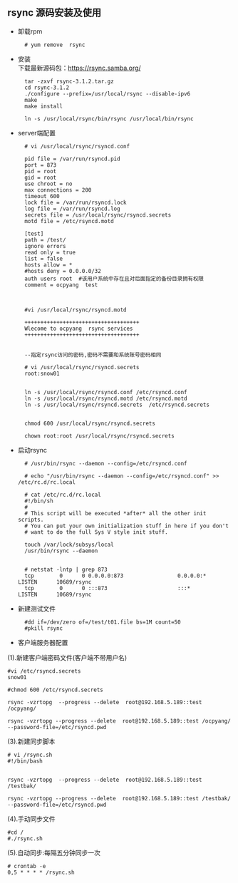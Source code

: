 ## rsync 源码安装及使用
- 卸载rpm  
  
		# yum remove  rsync  
  
  
  
- 安装   
下载最新源码包：https://rsync.samba.org/

		tar -zxvf rsync-3.1.2.tar.gz  
		cd rsync-3.1.2  
	  	./configure --prefix=/usr/local/rsync --disable-ipv6  
  		make  
		make install  
  
		ln -s /usr/local/rsync/bin/rsync /usr/local/bin/rsync  
  
  
- server端配置  
  
		# vi /usr/local/rsync/rsyncd.conf  
  
		pid file = /var/run/rsyncd.pid  
		port = 873  
		pid = root  
		gid = root  
		use chroot = no  
		max connections = 200  
		timeout 600  
		lock file = /var/run/rsyncd.lock  
		log file = /var/run/rsyncd.log  
		secrets file = /usr/local/rsync/rsyncd.secrets   
		motd file = /etc/rsyncd.motd  
		  
		[test]  
		path = /test/  
		ignore errors  
		read only = true  
		list = false  
		hosts allow = *  
		#hosts deny = 0.0.0.0/32  
		auth users root  #该用户系统中存在且对后面指定的备份目录拥有权限  
		comment = ocpyang  test     
   
  
  
		#vi /usr/local/rsync/rsyncd.motd  
		  
		++++++++++++++++++++++++++++++++++++  
		Wlecome to ocpyang  rsync services         
		++++++++++++++++++++++++++++++++++++  
		  
		  
		--指定rsync访问的密码,密码不需要和系统账号密码相同  
		  
		# vi /usr/local/rsync/rsyncd.secrets    
		root:snow01  
  
  
		ln -s /usr/local/rsync/rsyncd.conf /etc/rsyncd.conf  
		ln -s /usr/local/rsync/rsyncd.motd /etc/rsyncd.motd  
		ln -s /usr/local/rsync/rsyncd.secrets  /etc/rsyncd.secrets  
		  
		  
		chmod 600 /usr/local/rsync/rsyncd.secrets  
		  
		chown root:root /usr/local/rsync/rsyncd.secrets  
		  
  
  
- 启动rsync  
  
		# /usr/bin/rsync --daemon --config=/etc/rsyncd.conf  
		  
		# echo "/usr/bin/rsync --daemon --config=/etc/rsyncd.conf" >> /etc/rc.d/rc.local   
		  
		# cat /etc/rc.d/rc.local   
		#!/bin/sh  
		#  
		# This script will be executed *after* all the other init scripts.  
		# You can put your own initialization stuff in here if you don't  
		# want to do the full Sys V style init stuff.  
		  
		touch /var/lock/subsys/local  
		/usr/bin/rsync --daemon  
		  
		  
		# netstat -lntp | grep 873  
		tcp        0      0 0.0.0.0:873                 0.0.0.0:*                   LISTEN      10689/rsync           
		tcp        0      0 :::873                      :::*                        LISTEN      10689/rsync     
		  
- 新建测试文件
  
		#dd if=/dev/zero of=/test/t01.file bs=1M count=50   
		#pkill rsync  
  
  
  
- 客户端服务器配置  
  
  
(1).新建客户端密码文件(客户端不带用户名)  
  
	#vi /etc/rsyncd.secrets  
	snow01  
	  
	#chmod 600 /etc/rsyncd.secrets  
	  
	rsync -vzrtopg  --progress --delete  root@192.168.5.189::test /ocpyang/   
	  
	rsync -vzrtopg --progress --delete  root@192.168.5.189::test /ocpyang/ --password-file=/etc/rsyncd.pwd  
  
  
  
(3).新建同步脚本  
  
	# vi /rsync.sh  
	#!/bin/bash  
	    
	  
	rsync -vzrtopg  --progress --delete  root@192.168.5.189::test /testbak/   
	  
	rsync -vzrtopg --progress --delete  root@192.168.5.189::test /testbak/ --password-file=/etc/rsyncd.pwd  
  
  
(4).手动同步文件  
  
	#cd /  
	#./rsync.sh  
  
  
(5).自动同步:每隔五分钟同步一次  

	# crontab -e  
	0,5 * * * * /rsync.sh  